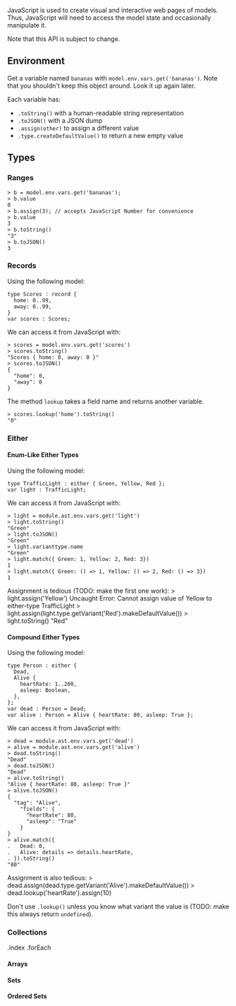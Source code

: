 JavaScript is used to create visual and interactive web pages of models. Thus,
JavaScript will need to access the model state and occasionally manipulate it.

Note that this API is subject to change.

## Environment

Get a variable named `bananas` with `model.env.vars.get('bananas')`.
Note that you shouldn't keep this object around. Look it up again later.

Each variable has:
 - `.toString()` with a human-readable string representation
 - `.toJSON()` with a JSON dump
 - `.assign(other)` to assign a different value
 - `.type.createDefaultValue()` to return a new empty value

## Types

### Ranges

    > b = model.env.vars.get('bananas');
    > b.value
    0
    > b.assign(3); // accepts JavaScript Number for convenience
    > b.value
    3
    > b.toString()
    "3"
    > b.toJSON()
    3

### Records

Using the following model:

    type Scores : record {
      home: 0..99,
      away: 0..99,
    }
    var scores : Scores;

We can access it from JavaScript with:

    > scores = model.env.vars.get('scores')
    > scores.toString()
    "Scores { home: 0, away: 0 }"
    > scores.toJSON()
    {
      "home": 0,
      "away": 0
    }

The method `lookup` takes a field name and returns another variable.

    > scores.lookup('home').toString()
    "0"

### Either


#### Enum-Like Either Types

Using the following model:

    type TrafficLight : either { Green, Yellow, Red };
    var light : TrafficLight;

We can access it from JavaScript with:

    > light = module.ast.env.vars.get('light')
    > light.toString()
    "Green"
    > light.toJSON()
    "Green"
    > light.varianttype.name
    "Green"
    > light.match({ Green: 1, Yellow: 2, Red: 3})
    1
    > light.match({ Green: () => 1, Yellow: () => 2, Red: () => 3})
    1

Assignment is tedious (TODO: make the first one work):
    > light.assign('Yellow')
    Uncaught Error: Cannot assign value of Yellow to either-type TrafficLight
    > light.assign(light.type.getVariant('Red').makeDefaultValue())
    > light.toString()
    "Red"

#### Compound Either Types

Using the following model:

    type Person : either {
      Dead,
      Alive {
        heartRate: 1..200,
        asleep: Boolean,
      },
    };
    var dead : Person = Dead;
    var alive : Person = Alive { heartRate: 80, asleep: True };

We can access it from JavaScript with:

    > dead = module.ast.env.vars.get('dead')
    > alive = module.ast.env.vars.get('alive')
    > dead.toString()
    "Dead"
    > dead.toJSON()
    "Dead"
    > alive.toString()
    "Alive { heartRate: 80, asleep: True }"
    > alive.toJSON()
    {
      "tag": "Alive",
        "fields": {
          "heartRate": 80,
          "asleep": "True"
        }
    }
    > alive.match({
    .   Dead: 0,
    .   Alive: details => details.heartRate,
    . }).toString()
    "80"

Assignment is also tedious:
    > dead.assign(dead.type.getVariant('Alive').makeDefaultValue())
    > dead.lookup('heartRate').assign(10)

Don't use `.lookup()` unless you know what variant the value is (TODO: make
this always return `undefined`).


### Collections

.index
.forEach

#### Arrays


#### Sets


#### Ordered Sets

